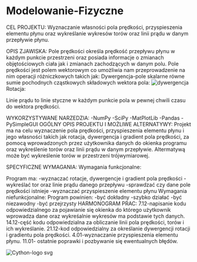 # Modelowanie-Fizyczne

CEL PROJEKTU: 
Wyznaczanie własności pola prędkości, przyspieszenia elementu płynu oraz wykreślanie wykresów torów oraz linii prądu w danym przepływie płynu.

OPIS ZJAWISKA:
Pole prędkości określa prędkość przepływu płynu w każdym punkcie przestrzeni oraz posiada informacje o zmianach objętościowych ciała jak i zmianach zachodzących w danym polu.
Pole prędkości jest polem wektorowym co umożliwia nam przeprowadzenie na nim operacji różniczkowych takich jak:
Dywergencja-pole skalarne równe sumie pochodnych cząstkowych składowych wektora pola:
![dywergencja](https://user-images.githubusercontent.com/94971277/143764816-5860e487-4b99-4f40-a040-94452d7f1915.png)
Rotacja:

Linie prądu to linie styczne w każdym punkcie pola w pewnej chwili czasu do wektora prędkości.

WYKORZYSTYWANE NARZEDZIA:
-NumPy
-SciPy
-MatPlotLib
-Pandas
-PySimpleGUI
OGÓLNY OPIS PROJEKTU I MOŻLIWE ALTERNATYWY:
Projekt ma na celu wyznaczenie pola prędkości, przyspieszenia elementu płynu i jego własności takich jak rotacja, dywergencja i gradient pola prędkości, za pomocą wprowadzonych przez użytkownika danych do okienka programu oraz wykreślenie torów oraz linii prądu w danym przepływie. Altermatywą może być wykreślenie torów w przestrzeni trójwymiarowej.

SPECYFICZNE WYMAGANIA:
Wymagania funkcjonalne:

Program ma:
-wyznaczać rotacje, dywergencje i gradient pola prędkości
-wykreślać tor oraz linie prądu danego przepływu
-sprawdzać czy dane pole prędkości istnieje
-wyznaczać przyspieszenie elementu płynu
Wymagania niefunkcjonalne:
Program powinien:
-być dokładny
-szybko działać
-być niezawodny
-być przejrzysty
HARMONOGRAM PRAC:
7.12-napisanie kodu odpowiedzialnego za pojawianie się okienka do którego użytkownik wprowadza dane oraz wykreśalnie wykresów ma podstawie tych danych.
14.12-cęść kodu odpowiedzialna za obliczanie linii pola prędkości, torów i ich wykreślanie.
21.12-kod odpowiedzialny za określanie dywergencji rotacji i gradientu pola prędkości.
4.01-wyznaczanie przyspieszenia elementu płynu.
11.01- ostatnie poprawki i pozbywanie się ewentualnych błędów.

![Cython-logo svg](https://user-images.githubusercontent.com/47851742/143024239-0f85ac56-0081-4363-85c5-e1faa60692f4.png)
